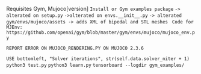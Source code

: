 Requisites Gym, Mujoco[version]
```Install or Gym examples package```
```-> alterated on setup.py```
```->alterated on envs.__init__.py```
```-> alterated gym/envs/mujoco/assets -> adds XML of bipedal and STL meshes ```
```Code for MJEnv: https://github.com/openai/gym/blob/master/gym/envs/mujoco/mujoco_env.py```

```REPORT ERROR ON MUJOCO_RENDERING.PY ON MUJOCO 2.3.6```

```USE bottomleft, "Solver iterations", str(self.data.solver_niter + 1)```
```python3 test.py```
```python3 learn.py```
```tensorboard --logdir gym_examples/```
